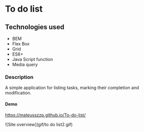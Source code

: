 # To do list

## Technologies used
- BEM 
- Flex Box
- Grid
- ES6+
- Java Script function
- Media query

### Description
A simple application for listing tasks, marking their completion and modification.

#### Demo
https://mateusszzp.github.io/To-do-list/

![Site overview](gif/to do list2.gif)